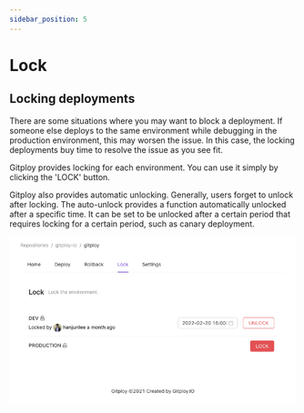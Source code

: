 ```yaml
---
sidebar_position: 5
---
```


# Lock

## Locking deployments

There are some situations where you may want to block a deployment. If someone else deploys to the same environment while debugging in the production environment, this may worsen the issue. In this case, the locking deployments buy time to resolve the issue as you see fit.

Gitploy provides locking for each environment. You can use it simply by clicking the 'LOCK' button.

Gitploy also provides automatic unlocking. Generally, users forget to unlock after locking. The auto-unlock provides a function automatically unlocked after a specific time. It can be set to be unlocked after a certain period that requires locking for a certain period, such as canary deployment.

![Lock](../../static/img/docs/lock.png)
